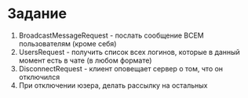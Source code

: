 # Задание

1. BroadcastMessageRequest - послать сообщение ВСЕМ пользователям (кроме себя)
2. UsersRequest - получить список всех логинов, которые в данный момент есть в чате (в любом формате)
3. DisconnectRequest - клиент оповещает сервер о том, что он отключился
4. При отключении юзера, делать рассылку на остальных